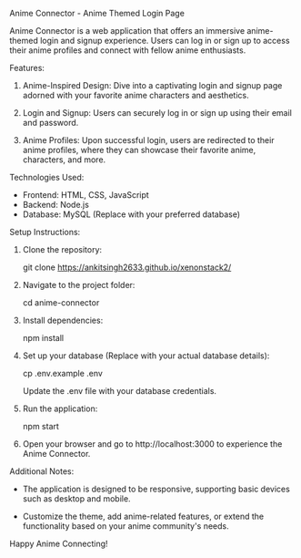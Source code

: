 Anime Connector - Anime Themed Login Page

Anime Connector is a web application that offers an immersive anime-themed login and signup experience. Users can log in or sign up to access their anime profiles and connect with fellow anime enthusiasts.

Features:

1. Anime-Inspired Design: Dive into a captivating login and signup page adorned with your favorite anime characters and aesthetics.

2. Login and Signup: Users can securely log in or sign up using their email and password.

3. Anime Profiles: Upon successful login, users are redirected to their anime profiles, where they can showcase their favorite anime, characters, and more.

Technologies Used:

- Frontend: HTML, CSS, JavaScript
- Backend: Node.js
- Database: MySQL (Replace with your preferred database)

Setup Instructions:

1. Clone the repository:

   git clone https://ankitsingh2633.github.io/xenonstack2/

2. Navigate to the project folder:

   cd anime-connector

3. Install dependencies:

   npm install

4. Set up your database (Replace <your-database> with your actual database details):

   cp .env.example .env

   Update the .env file with your database credentials.

5. Run the application:

   npm start

6. Open your browser and go to http://localhost:3000 to experience the Anime Connector.

Additional Notes:

- The application is designed to be responsive, supporting basic devices such as desktop and mobile.

- Customize the theme, add anime-related features, or extend the functionality based on your anime community's needs.


Happy Anime Connecting!
